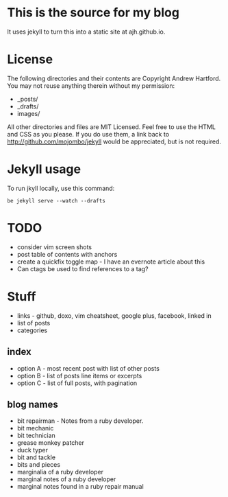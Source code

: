 # This is the source for my blog

It uses jekyll to turn this into a static site at ajh.github.io.

# License

The following directories and their contents are Copyright Andrew Hartford. You may not reuse anything therein without my permission:

* \_posts/
* \_drafts/
* images/

All other directories and files are MIT Licensed. Feel free to use the HTML and CSS as you please. If you do use them, a link back to http://github.com/mojombo/jekyll would be appreciated, but is not required.

# Jekyll usage

To run jkyll locally, use this command:

    be jekyll serve --watch --drafts

# TODO

* consider vim screen shots
* post table of contents with anchors
* create a quickfix toggle map - I have an evernote article about this
* Can ctags be used to find references to a tag?

# Stuff

* links - github, doxo, vim cheatsheet, google plus, facebook, linked in
* list of posts
* categories

## index

* option A - most recent post with list of other posts
* option B - list of posts line items or excerpts
* option C - list of full posts, with pagination

## blog names

* bit repairman - Notes from a ruby developer.
* bit mechanic
* bit technician
* grease monkey patcher
* duck typer
* bit and tackle
* bits and pieces
* marginalia of a ruby developer
* marginal notes of a ruby developer
* marginal notes found in a ruby repair manual
